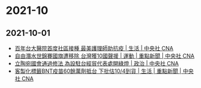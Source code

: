 # 2021-10

## 2021-10-01

- [百年台大醫院首度社區接種 最美護理師助抗疫 | 生活 | 中央社 CNA](https://www.cna.com.tw/news/ahel/202110010022.aspx)
- [自由潛水世錦賽國旗遭移除 台灣獲10國聲援 | 運動 | 重點新聞 | 中央社 CNA](https://www.cna.com.tw/news/firstnews/202109300437.aspx)
- [立陶宛國會通過修法 為設駐台經貿代表處開綠燈 | 政治 | 中央社 CNA](https://www.cna.com.tw/news/aipl/202110010030.aspx)
- [客製化標籤BNT疫苗60餘萬劑抵台 下批估10/4到貨 | 生活 | 重點新聞 | 中央社 CNA](https://www.cna.com.tw/news/firstnews/202110010026.aspx)
